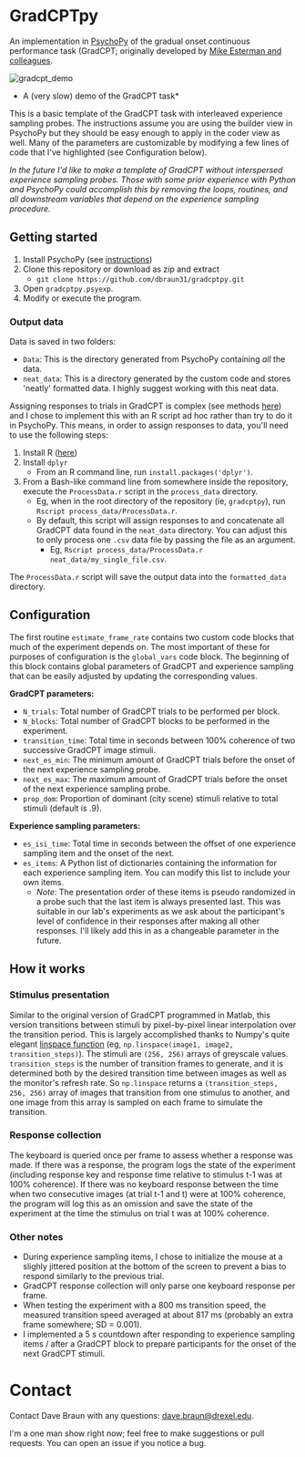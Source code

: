 # GradCPTpy


An implementation in [PsychoPy](https://www.psychopy.org/) of the gradual
onset continuous performance task (GradCPT; originally developed by [Mike
Esterman and
colleagues](https://academic.oup.com/cercor/article/23/11/2712/303412).

![gradcpt_demo](demo/demo.gif)
* A (very slow) demo of the GradCPT task*


This is a basic template of the GradCPT task with interleaved experience
sampling probes. The instructions assume you are using the builder view in
PsychoPy but they should be easy enough to apply in the coder view as well.
Many of the parameters are customizable by modifying a few lines of code
that I've highlighted (see Configuration below).

*In the future I'd like to make a template of GradCPT without interspersed
experience sampling probes. Those with some prior experience with Python
and PsychoPy could accomplish this by removing the loops, routines, and all
downstream variables that depend on the experience sampling procedure.*


## Getting started

1. Install PsychoPy (see [instructions](https://www.psychopy.org/download.html))
2. Clone this repository or download as zip and extract
    * `git clone https://github.com/dbraun31/gradcptpy.git`
3. Open `gradcptpy.psyexp`.
4. Modify or execute the program.

### Output data

Data is saved in two folders:

* `Data`: This is the directory generated from PsychoPy containing *all*
    the data.
* `neat_data`: This is a directory generated by the custom code and stores
    'neatly' formatted data. I highly suggest working with this neat data.

Assigning responses to trials in GradCPT is complex (see methods
[here](https://numpy.org/doc/stable/reference/generated/numpy.linspace.html))
and I chose to implement this with an R script ad hoc rather than try to
do it in PsychoPy. This means, in order to assign responses to data, you'll
need to use the following steps:

1. Install R ([here](https://cran.r-project.org/))
2. Install `dplyr`
    * From an R command line, run `install.packages('dplyr')`.
3. From a Bash-like command line from somewhere inside the repository,
   execute the `ProcessData.r` script in the `process_data` directory.
    * Eg, when in the root directory of the repository (ie, `gradcptpy`),
        run `Rscript process_data/ProcessData.r`.
    * By default, this script will assign responses to and concatenate all
        GradCPT data found in the `neat_data` directory. You can adjust
        this to only process one `.csv` data file by passing the file as an
        argument.
        * Eg, `Rscript process_data/ProcessData.r
            neat_data/my_single_file.csv`.

The `ProcessData.r` script will save the output data into the
`formatted_data` directory.

## Configuration

The first routine `estimate_frame_rate` contains two custom code blocks
that much of the experiment depends on. The most important of these for
purposes of configuration is the `global_vars` code block. The beginning of
this block contains global parameters of GradCPT and experience sampling
that can be easily adjusted by updating the corresponding values. 

**GradCPT parameters:**

* `N_trials`: Total number of GradCPT trials to be performed per block.
* `N_blocks`: Total number of GradCPT blocks to be performed in the
    experiment.
* `transition_time`: Total time in seconds between 100% coherence of two
    successive GradCPT image stimuli.
* `next_es_min`: The minimum amount of GradCPT trials before the onset of
    the next experience sampling probe.
* `next_es_max`: The maximum amount of GradCPT trials before the onset of
    the next experience sampling probe.
* `prop_dom`: Proportion of dominant (city scene) stimuli relative to total
    stimuli (default is .9).

**Experience sampling parameters:**

* `es_isi_time`: Total time in seconds between the offset of one experience
    sampling item and the onset of the next.
* `es_items`: A Python list of dictionaries containing the information for
    each experience sampling item. You can modify this list to include your
    own items.
    * *Note*: The presentation order of these items is pseudo randomized in
        a probe such that the last item is always presented last. This was
        suitable in our lab's experiments as we ask about the participant's
        level of confidence in their responses after making all other
        responses. I'll likely add this in as a changeable parameter in the
        future.


## How it works

### Stimulus presentation

Similar to the original version of GradCPT programmed in Matlab, this
version transitions between stimuli by pixel-by-pixel linear interpolation
over the transition period. This is largely accomplished thanks to Numpy's
quite elegant [linspace
function](https://numpy.org/doc/stable/reference/generated/numpy.linspace.html)
(eg, `np.linspace(image1, image2, transition_steps)`). The stimuli are
`(256, 256)` arrays of greyscale values. `transition_steps` is the number
of transition frames to generate, and it is determined both by the desired
transition time between images as well as the monitor's refresh rate. So
`np.linspace` returns a `(transition_steps, 256, 256)` array of images that
transition from one stimulus to another, and one image from this array is
sampled on each frame to simulate the transition.


### Response collection

The keyboard is queried once per frame to assess whether a response was
made. If there was a response, the program logs the state of the experiment
(including response key and response time relative to stimulus t-1 was at
100% coherence). If there was no keyboard response between the time when
two consecutive images (at trial t-1 and t) were at 100% coherence, the
program will log this as an omission and save the state of the experiment
at the time the stimulus on trial t was at 100% coherence.


### Other notes

* During experience sampling items, I chose to initialize the mouse at a
    slighly jittered position at the bottom of the screen to prevent a bias
    to respond similarly to the previous trial.
* GradCPT response collection will only parse one keyboard response per
    frame.
* When testing the experiment with a 800 ms transition speed, the measured
    transition speed averaged at about 817 ms (probably an extra frame
    somewhere; SD = 0.001).
* I implemented a 5 s countdown after responding to experience sampling
    items / after a GradCPT block to prepare participants for the onset of
    the next GradCPT stimuli.

# Contact

Contact Dave Braun with any questions: dave.braun@drexel.edu.

I'm a one man show right now; feel free to make suggestions or pull
requests. You can open an issue if you notice a bug.

